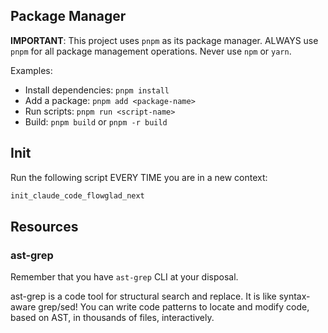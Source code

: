 ## Package Manager
**IMPORTANT**: This project uses `pnpm` as its package manager. ALWAYS use `pnpm` for all package management operations. Never use `npm` or `yarn`.

Examples:
- Install dependencies: `pnpm install`
- Add a package: `pnpm add <package-name>`
- Run scripts: `pnpm run <script-name>`
- Build: `pnpm build` or `pnpm -r build`

## Init
Run the following script EVERY TIME you are in a new context:
```bash
init_claude_code_flowglad_next
```

## Resources
### ast-grep
Remember that you have `ast-grep` CLI at your disposal.

ast-grep is a code tool for structural search and replace. It is like syntax-aware grep/sed! You can write code patterns to locate and modify code, based on AST, in thousands of files, interactively.